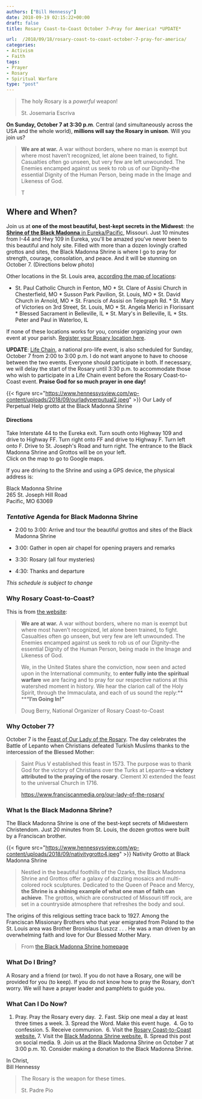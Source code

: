 ```yaml
---
authors: ["Bill Hennessy"]
date: 2018-09-19 02:15:22+00:00
draft: false
title: Rosary Coast-to-Coast October 7—Pray for America! *UPDATE*

url:  /2018/09/18/rosary-coast-to-coast-october-7-pray-for-america/
categories:
- Activism
- Faith
tags:
- Prayer
- Rosary
- Spiritual Warfare
type: "post"
---
```





> The holy Rosary is a _powerful_ weapon!
> 
> St. Josemaria Escriva







**On Sunday, October 7 at 3:30 p.m**. Central (and simultaneously across the USA and the whole world), **millions will say the Rosary in unison**. Will you join us?







> **We are at war.** A war without borders, where no man is exempt but where most haven’t recognized, let alone been trained, to fight. Casualties often go unseen, but very few are left unwounded. The Enemies encamped against us seek to rob us of our Dignity–the essential Dignity of the Human Person, being made in the Image and Likeness of God.
> 
> T







## Where and When?







Join us at **one of the most beautiful, best-kept secrets in the Midwest**: the [**Shrine of the Black Madonna** in Eureka/Pacific](https://www.franciscancaring.org/blackmadonnashri.html), Missouri. Just 10 minutes from I-44 and Hwy 109 in Eureka, you'll be amazed you've never been to this beautiful and holy site. Filled with more than a dozen lovingly crafted grottos and sites, the Black Madonna Shrine is where I go to pray for strength, courage, consolation, and peace. And it will be stunning on October 7. (Directions below photo)







Other locations in the St. Louis area, [according the map of locations](https://rosarycoasttocoast.com/):





  * St. Paul Catholic Church in Fenton, MO  * St. Clare of Assisi Church in Chesterfield, MO  * Susson Park Pavilion, St. Louis, MO  * St. David Church in Arnold, MO  * St. Francis of Assisi on Telegraph Rd.  * St. Mary of Victories on 3rd Street, St. Louis, MO  * St. Angela Merici in Florissant  * Blessed Sacrament in Belleville, IL  * St. Mary's in Belleville, IL  * Sts. Peter and Paul in Waterloo, IL





If none of these locations works for you, consider organizing your own event at your parish. [Register your Rosary location here](https://rosarycoasttocoast.com/).







**UPDATE**: [Life Chain](https://rosarycoasttocoast.com/), a national pro-life event, is also scheduled for Sunday, October 7 from 2:00 to 3:00 p.m. I do not want anyone to have to choose between the two events. Everyone should participate in both. If necessary, we will delay the start of the Rosary until 3:30 p.m. to accommodate those who wish to participate in a Life Chain event before the Rosary Coast-to-Coast event. **Praise God for so much prayer in one day!**





{{< figure src="https://www.hennessysview.com/wp-content/uploads/2018/09/ourladyperputual2.jpeg" >}}
Our Lady of Perpetual Help grotto at the Black Madonna Shrine





#### Directions







Take Interstate 44 to the Eureka exit. Turn south onto Highway 109 and drive to Highway FF. Turn right onto FF and drive to Highway F. Turn left onto F. Drive to St. Joseph's Road and turn right. The entrance to the Black Madonna Shrine and Grottos will be on your left.  
Click on the map to go to Google maps.







If you are driving to the Shrine and using a GPS device, the physical address is:







Black Madonna Shrine  
265 St. Joseph Hill Road  
Pacific, MO 63069











### _Tentative_ Agenda for Black Madonna Shrine





  * 2:00 to 3:00: Arrive and tour the beautiful grottos and sites of the Black Madonna Shrine



  * 3:00: Gather in open air chapel for opening prayers and remarks



  * 3:30: Rosary (all four mysteries)



  * 4:30: Thanks and departure





_This schedule is subject to change_







### Why Rosary Coast-to-Coast?







This is from [the website](https://rosarycoasttocoast.com/):







> **We are at war.** A war without borders, where no man is exempt but where most haven’t recognized, let alone been trained, to fight. Casualties often go unseen, but very few are left unwounded. The Enemies encamped against us seek to rob us of our Dignity–the essential Dignity of the Human Person, being made in the Image and Likeness of God.
> 
> We, in the United States share the conviction, now seen and acted upon in the International community, to **enter fully into the spiritual warfare** we are facing and to pray for our respective nations at this watershed moment in history. We hear the clarion call of the Holy Spirit, through the Immaculata, and each of us sound the reply:**  
****“I’m Going In!”**
> 
> Doug Berry, National Organizer of Rosary Coast-to-Coast







### Why October 7? 







October 7 is the [Feast of Our Lady of the Rosary](https://www.ewtn.com/saintsHoly/saints/O/ourladyoftherosary.asp). The day celebrates the Battle of Lepanto when Christians defeated Turkish Muslims thanks to the intercession of the Blessed Mother:







> Saint Pius V established this feast in 1573. The purpose was to thank God for the victory of Christians over the Turks at Lepanto—**a victory attributed to the praying of the rosary**. Clement XI extended the feast to the universal Church in 1716.
> 
> https://www.franciscanmedia.org/our-lady-of-the-rosary/







### What Is the Black Madonna Shrine?







The Black Madonna Shrine is one of the best-kept secrets of Midwestern Christendom. Just 20 minutes from St. Louis, the dozen grottos were built by a Franciscan brother. 





{{< figure src="https://www.hennessysview.com/wp-content/uploads/2018/09/nativitygrotto4.jpeg" >}}
Nativity Grotto at Black Madonna Shrine





> Nestled in the beautiful foothills of the Ozarks, the Black Madonna Shrine and Grottos offer a galaxy of dazzling mosaics and multi-colored rock sculptures. Dedicated to the Queen of Peace and Mercy, **the Shrine is a shining example of what one man of faith can achieve**. The grottos, which are constructed of Missouri tiff rock, are set in a countryside atmosphere that refreshes the body and soul.
> 
>   
The origins of this religious setting trace back to 1927. Among the Franciscan Missionary Brothers who that year emigrated from Poland to the St. Louis area was Brother Bronislaus Luszcz . . . He was a man driven by an overwhelming faith and love for Our Blessed Mother Mary.
> 
> From [the Black Madonna Shrine homepage](https://www.franciscancaring.org/blackmadonnashri.html)







### What Do I Bring?







A Rosary and a friend (or two). If you do not have a Rosary, one will be provided for you (to keep). If you do not know how to pray the Rosary, don't worry. We will have a prayer leader and pamphlets to guide you. 







### What Can I Do Now?





  1. Pray. Pray the Rosary every day.   2. Fast. Skip one meal a day at least three times a week.  3. Spread the Word. Make this event huge.   4. Go to confession.  5. Receive communion.   6. Visit the [Rosary Coast-to-Coast website.](https://rosarycoasttocoast.com/clarion-call-to-arms/)  7. Visit the [Black Madonna Shrine website.](https://www.franciscancaring.org/blackmadonnashri.html)  8. Spread this post on social media.  9. Join us at the Black Madonna Shrine on October 7 at 3:00 p.m.  10. Consider making a donation to the Black Madonna Shrine.





In Christ,  
Bill Hennessy







> The Rosary is the weapon for these times.
> 
> St. Padre Pio



